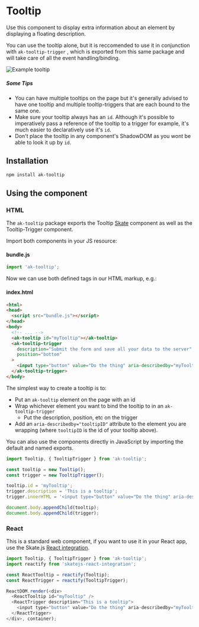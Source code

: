 # Tooltip

Use this component to display extra information about an element by displaying a floating description. 

You can use the tooltip alone, but it is reccomended to use it in conjunction with `ak-tooltip-trigger` , which is exported from this same package and will take care of all the event handling/binding.

![Example tooltip](https://bytebucket.org/atlassian/atlaskit/raw/master/packages/ak-tooltip/docs/exampleTooltip.gif)

##### Some Tips
* You can have multiple tooltips on the page but it's generally advised to have one tooltip
and multiple tooltip-triggers that are each bound to the same one.
* Make sure your tooltip always has an `id`. Although it's possible to imperatively pass a reference
of the tooltip to a trigger for example, it's much easier to declaratively use it's `id`.
* Don't place the tooltip in any component's ShadowDOM as you wont be able to look it up by `id`.

## Installation

```sh
npm install ak-tooltip
```

## Using the component

### HTML

The `ak-tooltip` package exports the Tooltip [Skate](https://github.com/skatejs/skatejs) component
as well as the Tooltip-Trigger component.

Import both components in your JS resource:

#### bundle.js

```javascript
import 'ak-tooltip';
```

Now we can use both defined tags in our HTML markup, e.g.:

#### index.html

```html
<html>
<head>
  <script src="bundle.js"></script>
</head>
<body>
  <!-- ... -->
  <ak-tooltip id="myTooltip"></ak-tooltip>
  <ak-tooltip-trigger
    description="Submit the form and save all your data to the server"
    position="bottom"
  >
    <input type="button" value="Do the thing" aria-describedby="myTooltip" />
  </ak-tooltip-trigger>
</body>
```

The simplest way to create a tooltip is to:
* Put an `ak-tooltip` element on the page with an id
* Wrap whichever element you want to bind the tooltip to in an `ak-tooltip-trigger`
  * Put the description, position, etc on the trigger
* Add an `aria-describedby="tooltipID"` attribute to the element you are wrapping (where
`tooltipID` is the id of your tooltip above).

You can also use the components directly in JavaScript by importing the default and named exports.

```js
import Tooltip, { TooltipTrigger } from 'ak-tooltip';

const tooltip = new Tooltip();
const trigger = new TooltipTrigger();

tooltip.id = 'myTooltip';
trigger.description = 'This is a tooltip';
trigger.innerHTML = '<input type="button" value="Do the thing" aria-describedby="myTooltip" />';

document.body.appendChild(tooltip);
document.body.appendChild(trigger);
```

### React

This is a standard web component, if you want to use it in your React app, use the Skate.js [React integration](https://github.com/webcomponents/react-integration).

```js
import Tooltip, { TooltipTrigger } from 'ak-tooltip';
import reactify from 'skatejs-react-integration';

const ReactTooltip = reactify(Tooltip);
const ReactTrigger = reactify(TooltipTrigger);

ReactDOM.render(<div>
  <ReactTooltip id="myTooltip" />
  <ReactTrigger description="This is a tooltip">
    <input type="button" value="Do the thing" aria-describedby="myTooltip" />
  </ReactTrigger>
</div>, container);
```
